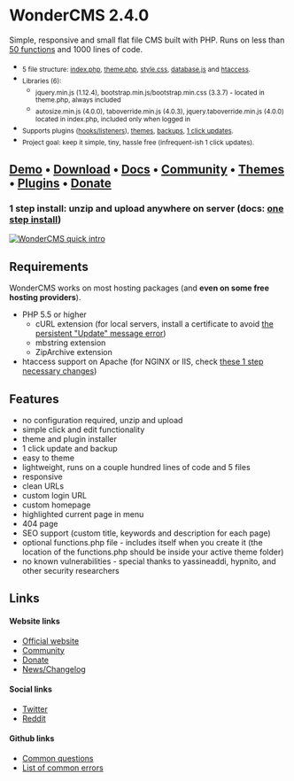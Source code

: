 # WonderCMS 2.4.0
Simple, responsive and small flat file CMS built with PHP. Runs on less than [50 functions](https://github.com/robiso/wondercms/wiki/List-of-all-functions) and 1000 lines of code.

- <sub>5 file structure: [index.php](https://github.com/robiso/wondercms/blob/master/index.php), [theme.php](https://github.com/robiso/wondercms/blob/master/themes/default/theme.php), [style.css](https://github.com/robiso/wondercms/blob/master/themes/default/css/style.css), [database.js](https://github.com/robiso/wondercms/wiki/Default-database.js#default-databasejs) and [htaccess](https://github.com/robiso/wondercms/blob/master/.htaccess).</sub>
- <sub>Libraries (6):</sub>
   - <sub>jquery.min.js (1.12.4), bootstrap.min.js/bootstrap.min.css (3.3.7) - located in theme.php, always included</sub>
   - <sub>autosize.min.js (4.0.0), taboverride.min.js (4.0.3), jquery.taboverride.min.js (4.0.0) located in index.php, included only when logged in</sub>
- <sub>Supports plugins ([hooks/listeners](https://github.com/robiso/wondercms/wiki/List-of-hooks)), [themes](https://github.com/robiso/wondercms/wiki/Create-theme-in-8-easy-steps), [backups](https://github.com/robiso/wondercms/wiki/Backup-all-files), [1 click updates](https://github.com/robiso/wondercms/wiki/One-click-update).</sub>
- <sub>Project goal: keep it simple, tiny, hassle free (infrequent-ish 1 click updates).</sub>

## [Demo](https://www.wondercms.com/demo) • [Download](https://wondercms.com/latest) • [Docs](https://github.com/robiso/wondercms/wiki#wondercms-documentation) • [Community](https://wondercms.com/community) • [Themes](https://wondercms.com/themes) • [Plugins](https://wondercms.com/plugins) • [Donate](https://wondercms.com/donate)
### 1 step install: unzip and upload anywhere on server (docs: [one step install](https://github.com/robiso/wondercms/wiki/One-step-install))

<a href="https://www.wondercms.com" title="WonderCMS website"><img src="https://www.wondercms.com/WonderCMS-intro.png?v=5" alt="WonderCMS quick intro" /></a>

## Requirements
WonderCMS works on most hosting packages (and **even on some free hosting providers**).
- PHP 5.5 or higher
  - cURL extension (for local servers, install a certificate to avoid [the persistent "Update" message error](https://github.com/robiso/wondercms/wiki/Persistent-%22New-WonderCMS-update-available%22-message))
  - mbstring extension
  - ZipArchive extension
- htaccess support on Apache (for NGINX or IIS, check [these 1 step necessary changes](https://github.com/robiso/wondercms/wiki/One-step-install#additional-steps-for-nginx-and-iis))

## Features
 - no configuration required, unzip and upload
 - simple click and edit functionality
 - theme and plugin installer
 - 1 click update and backup
 - easy to theme
 - lightweight, runs on a couple hundred lines of code and 5 files
 - responsive
 - clean URLs
 - custom login URL
 - custom homepage
 - highlighted current page in menu
 - 404 page
 - SEO support (custom title, keywords and description for each page)
 - optional functions.php file - includes itself when you create it (the location of the functions.php should be inside your active theme folder)
 - no known vulnerabilities - special thanks to yassineaddi, hypnito, and other security researchers

## Links
#### Website links
- [Official website](https://wondercms.com)
- [Community](https://wondercms.com/forum)
- [Donate](https://wondercms.com/donate)
- [News/Changelog](https://wondercms.com/whatsnew)

#### Social links
- [Twitter](https://twitter.com/wondercms)
- [Reddit](https://reddit.com/r/WonderCMS)

#### Github links
- [Common questions](https://github.com/robiso/wondercms/wiki#common-questions--help)
- [List of common errors](https://github.com/robiso/wondercms/wiki/List-of-common-errors#troubleshooting-common-errors)

